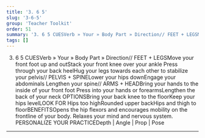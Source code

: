 ```yaml
---
title: '3. 6 5'
slug: '3-6-5'
group: 'Teacher Toolkit'
order: 51
summary: '3. 6 5 CUESVerb » Your » Body Part » Direction// FEET + LEGSMove your front foot up and outStack your front knee over your ankle Press through your back heelHug your legs towards e'
tags: []
---
```


3. 6 5
CUESVerb » Your » Body Part » Direction// FEET + LEGSMove your front foot up and outStack your front knee over your ankle Press through your back heelHug your legs towards each other to stabilize your pelvis// PELVIS + SPINELower your hips downEngage your abdominals Lengthen your spine// ARMS + HEADBring your hands to the inside of your front foot Press into your hands or forearmsLengthen the back of your neck
OPTIONSBring your back knee to the floorKeep your hips levelLOOK FOR Hips too highRounded upper backHips and thigh to floorBENEFITSOpens the hip flexors and encourages mobility on the frontline of your body. Relaxes your mind and nervous system.
PERSONALIZE YOUR PRACTICEDepth | Angle | Prop | Pose

---
